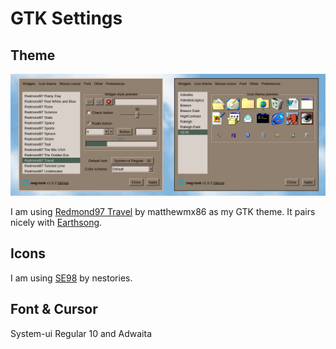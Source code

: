 # GTK Settings

## Theme
![Redmond97 Travel + SE98 Screenshot](gtk.png)

I am using [Redmond97 Travel](https://github.com/matthewmx86/Redmond97/tree/master/Theme/csd/Redmond97%20Travel) by matthewmx86 as my GTK theme. It pairs nicely with [Earthsong](https://github.com/Gogh-Co/Gogh/blob/master/themes/Earthsong.yml).

## Icons
I am using [SE98](https://github.com/nestoris/Win98SE) by nestories.

## Font & Cursor
System-ui Regular 10 and Adwaita
